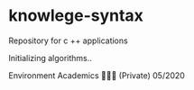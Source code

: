 # knowlege-syntax
Repository for c ++ applications

Initializing algorithms..

Environment Academics 👨🏽‍💻
(Private)
05/2020



